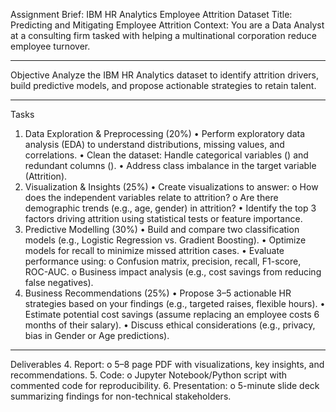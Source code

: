 Assignment Brief: IBM HR Analytics Employee Attrition Dataset
Title: Predicting and Mitigating Employee Attrition
Context: You are a Data Analyst at a consulting firm tasked with helping a multinational corporation reduce employee turnover.
________________________________________
Objective
Analyze the IBM HR Analytics dataset to identify attrition drivers, build predictive models, and propose actionable strategies to retain talent.
________________________________________
Tasks
1. Data Exploration & Preprocessing (20%)
•	Perform exploratory data analysis (EDA) to understand distributions, missing values, and correlations.
•	Clean the dataset: Handle categorical variables () and redundant columns ().
•	Address class imbalance in the target variable (Attrition).
2. Visualization & Insights (25%)
•	Create visualizations to answer:
o	How does the independent variables relate to attrition?
o	Are there demographic trends (e.g., age, gender) in attrition?
•	Identify the top 3 factors driving attrition using statistical tests or feature importance.
3. Predictive Modelling (30%)
•	Build and compare two classification models (e.g., Logistic Regression vs. Gradient Boosting).
•	Optimize models for recall to minimize missed attrition cases.
•	Evaluate performance using:
o	Confusion matrix, precision, recall, F1-score, ROC-AUC.
o	Business impact analysis (e.g., cost savings from reducing false negatives).
4. Business Recommendations (25%)
•	Propose 3–5 actionable HR strategies based on your findings (e.g., targeted raises, flexible hours).
•	Estimate potential cost savings (assume replacing an employee costs 6 months of their salary).
•	Discuss ethical considerations (e.g., privacy, bias in Gender or Age predictions).
________________________________________
Deliverables
4.	Report:
o	5–8 page PDF with visualizations, key insights, and recommendations.
5.	Code:
o	Jupyter Notebook/Python script with commented code for reproducibility.
6.	Presentation:
o	5-minute slide deck summarizing findings for non-technical stakeholders.


